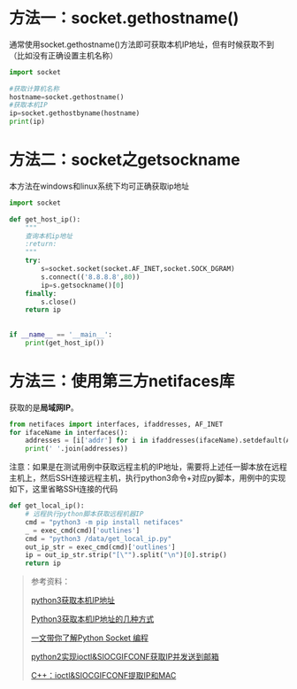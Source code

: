 # 方法一：socket.gethostname()

通常使用socket.gethostname()方法即可获取本机IP地址，但有时候获取不到（比如没有正确设置主机名称）

```python
import socket
 
#获取计算机名称
hostname=socket.gethostname()
#获取本机IP
ip=socket.gethostbyname(hostname)
print(ip)
```

# 方法二：socket之getsockname

本方法在windows和linux系统下均可正确获取ip地址

```python
import socket
 
def get_host_ip():
    """
    查询本机ip地址
    :return:
    """
    try:
        s=socket.socket(socket.AF_INET,socket.SOCK_DGRAM)
        s.connect(('8.8.8.8',80))
        ip=s.getsockname()[0]
    finally:
        s.close()
    return ip
 
 
if __name__ == '__main__':
    print(get_host_ip())
```

# 方法三：使用第三方netifaces库

获取的是**局域网IP**。

```python
from netifaces import interfaces, ifaddresses, AF_INET
for ifaceName in interfaces():
    addresses = [i['addr'] for i in ifaddresses(ifaceName).setdefault(AF_INET, [{'addr':'No IP addr'}] )]
    print(' '.join(addresses))
```

注意：如果是在测试用例中获取远程主机的IP地址，需要将上述任一脚本放在远程主机上，然后SSH连接远程主机，执行python3命令+对应py脚本，用例中的实现如下，这里省略SSH连接的代码

```python
def get_local_ip():
    # 远程执行python脚本获取远程机器IP
    cmd = "python3 -m pip install netifaces"
    _ = exec_cmd(cmd)['outlines']
    cmd = "python3 /data/get_local_ip.py"
    out_ip_str = exec_cmd(cmd)['outlines']
    ip = out_ip_str.strip("[\"").split("\n")[0].strip()
    return ip
```


> 参考资料：
>
> [python3获取本机IP地址](https://blog.csdn.net/n_fly/article/details/119250342)
>
> [Python3获取本机IP地址的几种方式](https://blog.csdn.net/n_fly/article/details/119250342)
>
> [一文带你了解Python Socket 编程](https://zhuanlan.zhihu.com/p/481539075)
>
> [python2实现ioctl&SIOCGIFCONF获取IP并发送到邮箱](http://www.vevb.com/wen/2020/01-04/621484.html)
>
> [C++：ioctl&SIOCGIFCONF提取IP和MAC](https://blog.csdn.net/hq181msn/article/details/45482561)